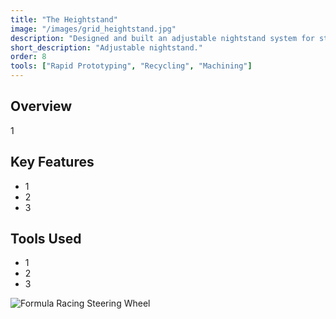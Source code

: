 ```yaml
---
title: "The Heightstand"
image: "/images/grid_heightstand.jpg"
description: "Designed and built an adjustable nightstand system for students with lofted beds."
short_description: "Adjustable nightstand."
order: 8
tools: ["Rapid Prototyping", "Recycling", "Machining"]
---
```


## Overview
1

## Key Features
- 1
- 2
- 3

## Tools Used
- 1
- 2
- 3

![Formula Racing Steering Wheel](/assets/images/formula_render.jpg)
